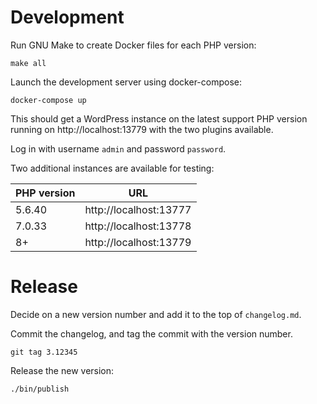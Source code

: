 # Development

Run GNU Make to create Docker files for each PHP version:

    make all

Launch the development server using docker-compose:

    docker-compose up

This should get a WordPress instance on the latest support PHP version running
on http://localhost:13779 with the two plugins available.

Log in with username `admin` and password `password`.

Two additional instances are available for testing:

| PHP version | URL                    |
| ----------- | ---------------------- |
| 5.6.40      | http://localhost:13777 |
| 7.0.33      | http://localhost:13778 |
| 8+          | http://localhost:13779 |


# Release

Decide on a new version number and add it to the top of `changelog.md`.

Commit the changelog, and tag the commit with the version number.

    git tag 3.12345

Release the new version:

    ./bin/publish
